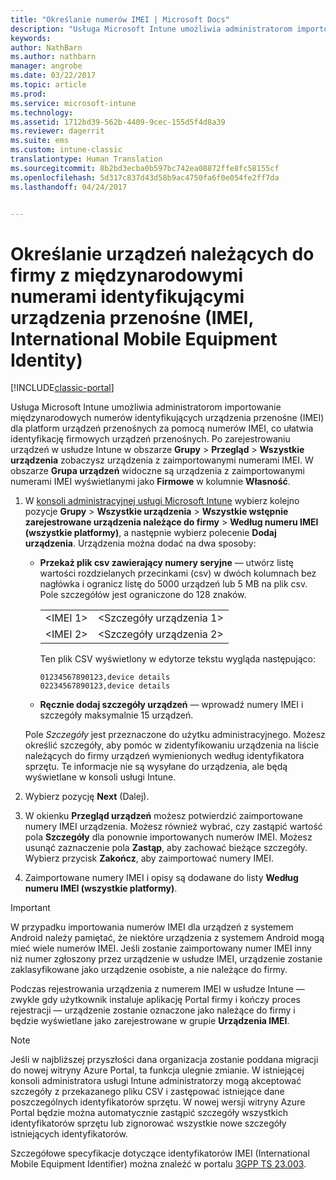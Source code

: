 ```yaml
---
title: "Określanie numerów IMEI | Microsoft Docs"
description: "Usługa Microsoft Intune umożliwia administratorom importowanie numerów IMEI dla platform urządzeń przenośnych w celu ułatwienia identyfikacji firmowych urządzeń przenośnych"
keywords: 
author: NathBarn
ms.author: nathbarn
manager: angrobe
ms.date: 03/22/2017
ms.topic: article
ms.prod: 
ms.service: microsoft-intune
ms.technology: 
ms.assetid: 1712bd39-562b-4409-9cec-155d5f4d8a39
ms.reviewer: dagerrit
ms.suite: ems
ms.custom: intune-classic
translationtype: Human Translation
ms.sourcegitcommit: 8b2bd3ecba0b597bc742ea08872ffe8fc58155cf
ms.openlocfilehash: 5d317c837d43d58b9ac4750fa6f0e054fe2ff7da
ms.lasthandoff: 04/24/2017


---
```


# <a name="specify-corporate-owned-devices-with-international-mobile-equipment-identity-imei-numbers"></a>Określanie urządzeń należących do firmy z międzynarodowymi numerami identyfikującymi urządzenia przenośne (IMEI, International Mobile Equipment Identity)

[!INCLUDE[classic-portal](../includes/classic-portal.md)]

Usługa Microsoft Intune umożliwia administratorom importowanie międzynarodowych numerów identyfikujących urządzenia przenośne (IMEI) dla platform urządzeń przenośnych za pomocą numerów IMEI, co ułatwia identyfikację firmowych urządzeń przenośnych. Po zarejestrowaniu urządzeń w usłudze Intune w obszarze **Grupy** > **Przegląd** > **Wszystkie urządzenia** zobaczysz urządzenia z zaimportowanymi numerami IMEI. W obszarze **Grupa urządzeń** widoczne są urządzenia z zaimportowanymi numerami IMEI wyświetlanymi jako **Firmowe** w kolumnie **Własność**.

1. W [konsoli administracyjnej usługi Microsoft Intune](https://manage.microsoft.com) wybierz kolejno pozycje **Grupy** &gt; **Wszystkie urządzenia** &gt; **Wszystkie wstępnie zarejestrowane urządzenia należące do firmy** &gt; **Według numeru IMEI (wszystkie platformy)**, a następnie wybierz polecenie **Dodaj urządzenia**. Urządzenia można dodać na dwa sposoby:

    -   **Przekaż plik csv zawierający numery seryjne** — utwórz listę wartości rozdzielanych przecinkami (csv) w dwóch kolumnach bez nagłówka i ogranicz listę do 5000 urządzeń lub 5 MB na plik csv. Pole szczegółów jest ograniczone do 128 znaków. 

        |||
        |-|-|
        |&lt;IMEI 1&gt;|&lt;Szczegóły urządzenia 1&gt;|
        |&lt;IMEI 2&gt;|&lt;Szczegóły urządzenia 2&gt;|
        Ten plik CSV wyświetlony w edytorze tekstu wygląda następująco:

        ```
        01234567890123,device details
        02234567890123,device details
        ```

    -   **Ręcznie dodaj szczegóły urządzeń** — wprowadź numery IMEI i szczegóły maksymalnie 15 urządzeń.

   Pole *Szczegóły* jest przeznaczone do użytku administracyjnego. Możesz określić szczegóły, aby pomóc w zidentyfikowaniu urządzenia na liście należących do firmy urządzeń wymienionych według identyfikatora sprzętu. Te informacje nie są wysyłane do urządzenia, ale będą wyświetlane w konsoli usługi Intune.

2.   Wybierz pozycję **Next** (Dalej).
3.  W okienku **Przegląd urządzeń** możesz potwierdzić zaimportowane numery IMEI urządzenia. Możesz również wybrać, czy zastąpić wartość pola **Szczegóły** dla ponownie importowanych numerów IMEI. Możesz usunąć zaznaczenie pola **Zastąp**, aby zachować bieżące szczegóły. Wybierz przycisk **Zakończ**, aby zaimportować numery IMEI.
4.  Zaimportowane numery IMEI i opisy są dodawane do listy **Według numeru IMEI (wszystkie platformy)**.

> [!IMPORTANT]
> W przypadku importowania numerów IMEI dla urządzeń z systemem Android należy pamiętać, że niektóre urządzenia z systemem Android mogą mieć wiele numerów IMEI. Jeśli zostanie zaimportowany numer IMEI inny niż numer zgłoszony przez urządzenie w usłudze IMEI, urządzenie zostanie zaklasyfikowane jako urządzenie osobiste, a nie należące do firmy.

Podczas rejestrowania urządzenia z numerem IMEI w usłudze Intune — zwykle gdy użytkownik instaluje aplikację Portal firmy i kończy proces rejestracji — urządzenie zostanie oznaczone jako należące do firmy i będzie wyświetlane jako zarejestrowane w grupie **Urządzenia IMEI**.

>[!NOTE]
> Jeśli w najbliższej przyszłości dana organizacja zostanie poddana migracji do nowej witryny Azure Portal, ta funkcja ulegnie zmianie. W istniejącej konsoli administratora usługi Intune administratorzy mogą akceptować szczegóły z przekazanego pliku CSV i zastępować istniejące dane poszczególnych identyfikatorów sprzętu. W nowej wersji witryny Azure Portal będzie można automatycznie zastąpić szczegóły wszystkich identyfikatorów sprzętu lub zignorować wszystkie nowe szczegóły istniejących identyfikatorów.

Szczegółowe specyfikacje dotyczące identyfikatorów IMEI (International Mobile Equipment Identifier) można znaleźć w portalu [3GPP TS 23.003](https://portal.3gpp.org/desktopmodules/Specifications/SpecificationDetails.aspx?specificationId=729).


